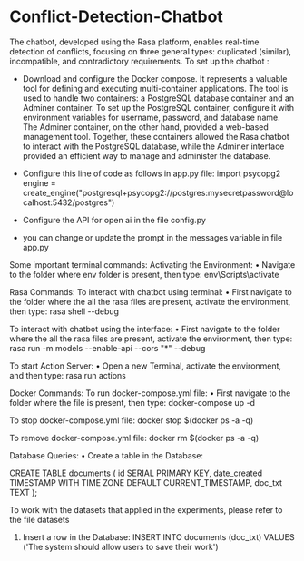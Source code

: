 # Conflict-Detection-Chatbot
 
The chatbot, developed using the Rasa platform, enables real-time
detection of conflicts, focusing on three general types: duplicated (similar), incompatible, and contradictory requirements.
To set up the chatbot :
* Download and configure the Docker compose. It represents a valuable tool for defining and executing multi-container applications. The tool is used to handle two containers:
a PostgreSQL database container and an Adminer container. To set up the PostgreSQL container, configure it with environment variables for username, password, and database name. The Adminer container, on the other hand, provided a web-based management tool. Together, these containers allowed the Rasa chatbot to interact with
the PostgreSQL database, while the Adminer interface provided an efficient way to manage and administer the database. 
* Configure this line of code as follows in app.py file:
import psycopg2
engine = create_engine("postgresql+psycopg2://postgres:mysecretpassword@localhost:5432/postgres")

* Configure the API for open ai in the file config.py

* you can change or update the prompt in the messages variable in file app.py

Some important terminal commands:
Activating the Environment:
•	Navigate to the folder where env folder is present, then type:
env\Scripts\activate

Rasa Commands:
To interact with chatbot using terminal:
•	First navigate to the folder where the all the rasa files are present, activate the environment, then type:
rasa shell --debug

To interact with chatbot using the interface:
•	First navigate to the folder where the all the rasa files are present, activate the environment, then type:
rasa run -m models --enable-api --cors "*" --debug

To start Action Server:
•	Open a new Terminal, activate the environment, and then type:
rasa run actions


Docker Commands:
To run docker-compose.yml file:
•	First navigate to the folder where the file is present, then type:
docker-compose up -d

To stop docker-compose.yml file:
docker stop $(docker ps -a -q)

To remove docker-compose.yml file:
docker rm $(docker ps -a -q)



Database Queries:
•	Create a table in the Database:

CREATE TABLE documents (
id SERIAL PRIMARY KEY,
date_created TIMESTAMP WITH TIME ZONE DEFAULT CURRENT_TIMESTAMP,
doc_txt TEXT
);

To work with the datasets that applied in the experiments, please refer to the file datasets

1.	Insert a row in the Database:
INSERT INTO documents (doc_txt)
VALUES 
('The system should allow users to save their work')
